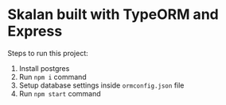 # Skalan built with TypeORM and Express
        
Steps to run this project:

1. Install postgres
2. Run `npm i` command
3. Setup database settings inside `ormconfig.json` file
4. Run `npm start` command
